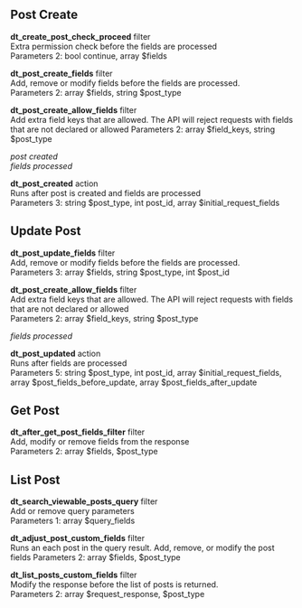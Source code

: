 ## Post Create

**dt_create_post_check_proceed** filter  
Extra permission check before the fields are processed  
Parameters 2: bool continue, array $fields


**dt_post_create_fields** filter  
Add, remove or modify fields before the fields are processed.  
Parameters 2: array $fields, string $post_type


**dt_post_create_allow_fields** filter  
Add extra field keys that are allowed. The API will reject requests with fields that are not declared or allowed
Parameters 2: array $field_keys, string $post_type

*post created*  
*fields processed*

**dt_post_created** action  
Runs after post is created and fields are processed  
Parameters 3: string $post_type, int post_id, array $initial_request_fields

## Update Post

**dt_post_update_fields**  filter  
Add, remove or modify fields before the fields are processed.  
Parameters 3: array $fields, string $post_type, int $post_id

**dt_post_create_allow_fields** filter  
Add extra field keys that are allowed. The API will reject requests with fields that are not declared or allowed  
Parameters 2: array $field_keys, string $post_type

*fields processed*

**dt_post_updated** action  
Runs after fields are processed  
Parameters 5: string $post_type, int post_id, array $initial_request_fields, array $post_fields_before_update, array $post_fields_after_update

## Get Post


**dt_after_get_post_fields_filter** filter  
Add, modify or remove fields from the response  
Parameters 2: array $fields, $post_type

## List Post
**dt_search_viewable_posts_query** filter  
Add or remove query parameters  
Parameters 1: array $query_fields

**dt_adjust_post_custom_fields**  filter  
Runs an each post in the query result. Add, remove, or modify the post fields 
Parameters 2: array $fields, $post_type

**dt_list_posts_custom_fields**  filter  
Modify the response before the list of posts is returned.  
Parameters 2: array $request_response, $post_type
